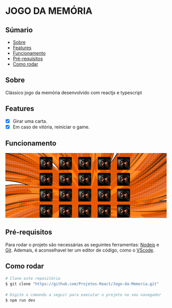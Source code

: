 # JOGO DA MEMÓRIA

## Súmario

<ul>
  <li><a href="#Sobre" >Sobre</a></li>
  <li><a href="#Features" >Features</a></li>
  <li><a href="#Funcionamento" >Funcionamento</a></li>
  <li><a href="#Pré-requisitos" >Pré-requisitos</a></li>
  <li><a href="#Como-rodar" >Como rodar</a></li>
</ul>

## Sobre

<p>Clássico jogo da memória desenvolvido com reactjs e typescript</p>

## Features

- [x] Girar uma carta.
- [x] Em caso de vitória, reiniciar o game.

## Funcionamento

<img src="src/assets/background_projeto.gif" alt="Gif do projeto Jogo da memória funcionando" />

## Pré-requisitos

<p>Para rodar o projeto são necessárias as seguintes ferramentas:
<a href="https://nodejs.org/en" target="blank" >Nodejs<a/> e <a href="https://git-scm.com/" target="blank">Git<a/>.
Ademais, é aconselhavel ter um editor de código, como o <a href="https://code.visualstudio.com/" alt="Link para o VScode target="blank">VScode</a>.</p>

## Como rodar
```bash
# Clone este repositório
$ git clone "https://github.com/Projetos-React/Jogo-da-Memoria.git"

# Digite o comando a seguir para executar o projeto no seu navegador
$ npm run dev



```
